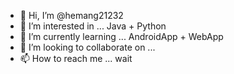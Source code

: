 - 👋 Hi, I’m @hemang21232
- 👀 I’m interested in ... Java + Python 
- 🌱 I’m currently learning ... AndroidApp + WebApp
- 💞️ I’m looking to collaborate on ... 
- 📫 How to reach me ... wait

<!---
hemang21232/hemang21232
--->
